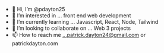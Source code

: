 - 👋 Hi, I’m @pdayton25
- 👀 I’m interested in ... front end web development
- 🌱 I’m currently learning ... Javascript, React, Node, Tailwind
- 💞️ I’m looking to collaborate on ... Web 3 projects
- 📫 How to reach me ...patrick.dayton24@gmail.com or patrickdayton.com

<!---
pdayton25/pdayton25 is a ✨ special ✨ repository because its `README.md` (this file) appears on your GitHub profile.
You can click the Preview link to take a look at your changes.
--->

